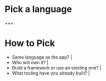 # Pick a language

+++

# How to Pick

* Same language as the app? |
* Who will own it? |
* Build a framework or use an existing one? |
* What tooling have you already built? |